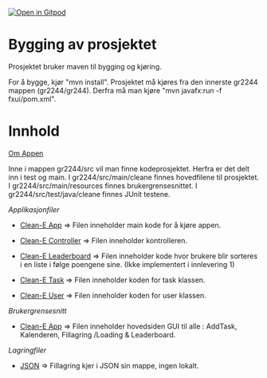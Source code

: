 [![Open in Gitpod](https://gitpod.io/button/open-in-gitpod.svg)](https://gitpod.stud.ntnu.no/#https://gitlab.stud.idi.ntnu.no/it1901/groups-2022/gr2244/gr2244/-/tree/master/)


<h1>Bygging av prosjektet</h1>

Prosjektet bruker maven til bygging og kjøring.

For å bygge, kjør "mvn install".
Prosjektet må kjøres fra den innerste gr2244 mappen (gr2244/gr244). Derfra må man kjøre "mvn javafx:run -f fxui/pom.xml". 

<h1>Innhold</h1>

[Om Appen](gr2244/docs/readme.md)

Inne i mappen gr2244/src vil man finne kodeprosjektet. Herfra er det delt inn i test og main. I gr2244/src/main/cleane finnes hovedfilene til prosjektet. I gr2244/src/main/resources finnes brukergrensesnittet. I gr2244/src/test/java/cleane finnes JUnit testene. 

_Applikasjonfiler_

- [Clean-E App](gr2244/src/main/java/cleane/CleanEApp.java) => Filen inneholder main kode for å kjøre appen.

- [Clean-E Controller](gr2244/src/main/java/cleane/CleanEController.java) => Filen inneholder kontrolleren.

- [Clean-E Leaderboard](gr2244/src/main/java/cleane/Leaderboard.java) => Filen inneholder kode hvor brukere blir sorteres i en liste i følge poengene sine. (Ikke implementert i innlevering 1)

- [Clean-E Task](gr2244/src/main/java/cleane/Task.java) => Filen inneholder koden for task klassen.

- [Clean-E User](gr2244/src/main/java/cleane/User.java) => Filen inneholder koden for user klassen.

_Brukergrensesnitt_

- [Clean-E App](gr2244/fxui/src/main/resources/ui/cleanE.fxml) => Filen inneholder hovedsiden GUI til alle : AddTask, Kalenderen, Fillagring /Loading & Leaderboard.

_Lagringfiler_

- [JSON](gr2244/core/src/main/java/json) => Fillagring kjer i JSON sin mappe, ingen lokalt.

